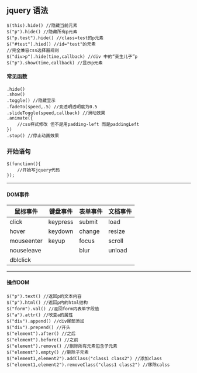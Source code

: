 ## jquery 语法

```jquery
$(this).hide() //隐藏当前元素
$("p").hide() //隐藏所有p元素
$("p.test").hide() //class=test的p元素
$("#test").hied() //id="test"的元素
//完全兼容css选择器规则
$("div>p").hide(time,callback) //div 中的“亲生儿子”p
$("p").show(time,callback) //显示p元素
```

#### 常见函数

```jquery
.hide()
.show()
.toggle() //隐藏显示
.fadeTo(speed,.5) //变透明透明度为0.5
.slideToggle(speed,callback) //滑动效果
.animate({
	//css样式修改 但不是用padding-left 而是paddingLeft
})
.stop() //停止动画效果
```



### 开始语句

```jquery
$(function(){
	//开始写jquery代码
});
```

***

#### DOM事件

| 鼠标事件   | 键盘事件 | 表单事件 | 文档事件 |
| ---------- | -------- | -------- | -------- |
| click      | keypress | submit   | load     |
| hover      | keydown  | change   | resize   |
| mouseenter | keyup    | focus    | scroll   |
| nouseleave |          | blur     | unload   |
| dblclick   |          |          |          |

[^ dblclick]: 双击  
[^ scroll]: 鼠标滚动次数

***



#### 操作DOM

```jquery
$("p").text() //返回p的文本内容
$("p").html() //返回p内的html结构
$("form").val() //返回form内表单字段值
$("a").attr() //改变a的属性
$("div").append() //div尾部添加
$("div").prepend() //开头
$("element").after() //之后
$("element").before() //之前
$("element").remove() //删除所有元素包含子元素
$("element").empty() //删除子元素
$("element1,element2").addClass("class1 class2") //添加class
$("element1,element2").removeClass("class1 class2") //移除calss



```



